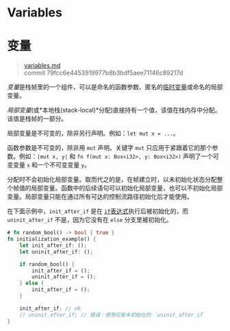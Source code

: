 # Variables
# 变量

>[variables.md](https://github.com/rust-lang/reference/blob/master/src/variables.md)\
>commit 79fcc6e4453919977b8b3bdf5aee71146c89217d

*变量*是栈帧里的一个组件，可以是命名的函数参数、匿名的[临时变量](expressions.md#temporaries)或命名的局部变量。

*局部变量*(或*本地栈(stack-local)*分配)直接持有一个值，该值在栈内存中分配。该值是栈帧的一部分。

局部变量是不可变的，除非另行声明。例如：`let mut x = ...`。

函数参数是不可变的，除非用 `mut` 声明。关键字 `mut` 只应用于紧跟着它的那个参数。例如：`|mut x, y|` 和 `fn f(mut x: Box<i32>, y: Box<i32>)` 声明了一个可变变量 `x` 和一个不可变变量 `y`。

分配时不会初始化局部变量。取而代之的是，在帧建立时，以未初始化状态分配整个帧值的局部变量。函数中的后续语句可以初始化局部变量，也可以不初始化局部变量。局部变量只能在通过所有可达的控制流路径初始化后才能使用。

在下面示例中，`init_after_if` 是在 [`if`表达式][`if` expression]执行后被初始化的，而 `uninit_after_if` 不是，因为它没有在 `else` 分支里被初始化。

```rust
# fn random_bool() -> bool { true }
fn initialization_example() {
    let init_after_if: ();
    let uninit_after_if: ();

    if random_bool() {
        init_after_if = ();
        uninit_after_if = ();
    } else {
        init_after_if = ();
    }

    init_after_if; // ok
    // uninit_after_if; // 错误：使用可能未初始化的 `uninit_after_if`
}
```

[`if` expression]: expressions/if-expr.md#if-expressions
